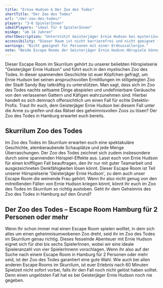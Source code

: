 ```yaml
---
title: "Ernie Hudson & Der Zoo des Todes"
shortTitle: "Der Zoo des Todes"
url: "/der-zoo-des-todes/"
players: "3-6 SpielerInnen"
idealPlayers: "ideal für 4 SpielerInnen"
minAge: "ab 14 Jahren"
shortDescription: "Unterstützt Geisterjäger Ernie Hudson bei mysteriösen Ermittlungen im verlassenen Zoo."
accessibility: "Dieser Raum ist nicht barrierefrei und nicht geeignet für körperlich beeinträchtigte SpielerInnen."
warnings: "Nicht geeignet für Personen mit einer Erdnussallergie."
note: "Beide Escape Rooms der Geisterjäger Ernie Hudson Hörspiele können unabhängig voneinander gespielt werden und erfordern keine Vorkenntnisse."
---
```


Dieser Escape Room im Skurrilum gehört zu unserer beliebten Hörspielserie "Geisterjäger Ernie Hudson" und führt euch in den mystischen Zoo des Todes. In dieser spannenden Geschichte ist euer Köpfchen gefragt, um Ernie Hudson bei seinen anspruchsvollen Ermittlungen im stillgelegten Zoo der Stadt Sandy Bay tatkräftig zu unterstützen. Man sagt, dass sich im Zoo des Todes nachts seltsame Dinge abspielen und undefinierbare Geräusche von den verlassenen Gattern und Käfigen wahrzunehmen sind. Hierbei handelt es sich demnach offensichtlich um einen Fall für echte Detektiv-Profis. Traut Ihr euch, dem Geisterjäger Ernie Hudson bei diesem Fall unter die Arme zu greifen und das Rätsel des geheimnisvollen Zoos zu lösen? Der Zoo des Todes in Hamburg erwartet euch bereits.

## Skurrilum Zoo des Todes

Im Zoo des Todes im Skurrilum erwarten euch eine spektakuläre Geschichte, atemberaubende Schauplätze und jede Menge Überraschungen. Der Zoo des Todes zeichnet sich zudem insbesondere durch seine spannenden Hörspiel-Effekte aus. Lasst euch von Ernie Hudson für einen kniffligen Fall beauftragen, den ihr nur mit guter Teamarbeit und ausgezeichneten Denkfähigkeiten lösen könnt. Dieser Escape Room ist Teil unserer Hörspielserie 'Geisterjäger Ernie Hudson', zu dem auch unser Escape Room die weinende Frau gehört. Wenn Ihr also nicht genug von den mitreißenden Fällen von Ernie Hudson kriegen könnt, könnt ihr euch im Zoo des Todes im Skurrilum so richtig austoben. Geht ihr dem Geheimnis des Zoo des Todes in Hamburg auf den Grund?


## Der Zoo des Todes – Escape Room Hamburg für 2 Personen oder mehr

Wenn Ihr schon immer mal einen Escape Room spielen wolltet, in dem sich alles um einen geheimnisumwobenen Zoo dreht, seid ihr im Zoo des Todes im Skurrilum genau richtig. Dieses fesselnde Abenteuer mit Ernie Hudson eignet sich für drei bis sechs SpielerInnen, wobei wir eine ideale Spieleranzahl von vier SpielerInnenn vorschlagen. Wenn ihr also auf der Suche nach einem Escape Room in Hamburg für 2 Personen oder mehr seid, ist der Zoo des Todes garantiert eine gute Wahl. Wie auch bei allen anderen Escape Rooms im Skurrilum, ist euer Erlebnis nach 60 Minuten Spielzeit nicht sofort vorbei, falls ihr den Fall noch nicht gelöst haben solltet. Denn einen ungelösten Fall hat es bei Geisterjäger Ernie Hudson noch nie gegeben.
